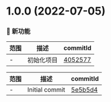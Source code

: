 # 1.0.0 (2022-07-05)

### 🌟 新功能
范围|描述|commitId
--|--|--
 - | 初始化项目 | [4052577](https://github.com/dengBox/studay-rust/commit/4052577)


范围|描述|commitId
--|--|--
 - | Initial commit | [5e5b5d4](https://github.com/dengBox/studay-rust/commit/5e5b5d4)

